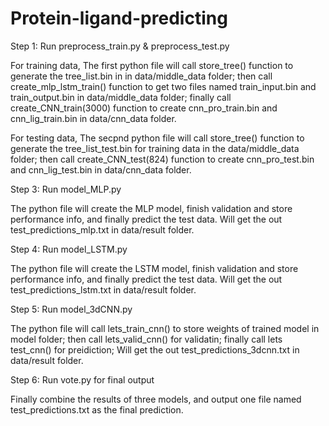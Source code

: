 # Protein-ligand-predicting

Step 1: Run preprocess_train.py & preprocess_test.py

For training data,
The first python file will call store_tree() function to generate the tree_list.bin in in data/middle_data folder;
then call create_mlp_lstm_train() function to get two files named train_input.bin and train_output.bin in data/middle_data folder;
finally call create_CNN_train(3000) function to create cnn_pro_train.bin and cnn_lig_train.bin in data/cnn_data folder.

For testing data,
The secpnd python file will call store_tree() function to generate the tree_list_test.bin for training data in the data/middle_data folder;
then call create_CNN_test(824) function to create cnn_pro_test.bin and cnn_lig_test.bin in data/cnn_data folder.

Step 3: Run model_MLP.py

The python file will create the MLP model, finish validation and store performance info, and finally predict the test data.
Will get the out test_predictions_mlp.txt in data/result folder.

Step 4: Run model_LSTM.py

The python file will create the LSTM model, finish validation and store performance info, and finally predict the test data.
Will get the out test_predictions_lstm.txt in data/result folder.

Step 5: Run model_3dCNN.py

The python file will call lets_train_cnn() to store weights of trained model in model folder;
then call lets_valid_cnn() for validatin;
finally call lets test_cnn() for preidiction;
Will get the out test_predictions_3dcnn.txt in data/result folder.

Step 6: Run vote.py for final output

Finally combine the results of three models, and output one file named test_predictions.txt as the final prediction.